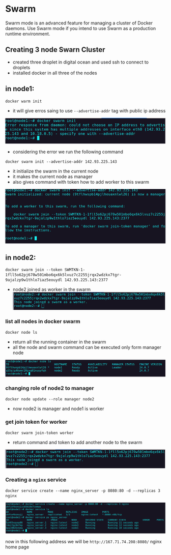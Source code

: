 # Swarm

Swarm mode is an advanced feature for managing a cluster of Docker daemons. Use Swarm mode if you intend to use Swarm as a production runtime environment.

## Creating 3 node Swarn Cluster

- created three droplet in digital ocean and used ssh to connect to droplets
- installed docker in all three of the nodes

## in node1:

```shell
docker warm init
```

- it will give erros saing to use `--advertise-addr` tag with public ip address

![swarm init](resources/imgs/service_advertise_addr.png)

- considering the error we run the following command

```shell
docker swarm init --advertise-addr 142.93.225.143
```

- it initialize the swarm in the current node
- it makes the current node as manager
- also gives command with token how to add worker to this swarm

![swarm init](resources/imgs/swarm_init.png)

## in node2:

```shell
docker swarm join --token SWMTKN-1-1fll5o62pj670w501mbo6qx6k5lvuz7c2255jrqx2wdzkx7tgr-9ajalzp9w1thlo7iaz5eouydl 142.93.225.143:2377
```

- node2 joined as worker in the swarm
  ![swarm join --token](resources/imgs/swarm_join_token.png)

### list all nodes in docker swarm

```shell
docker node ls
```

- return all the running container in the swarm
- all the node and swarm command can be executed only form manager node

![docker node ls](resources/imgs/docker_node_ls.png)

### changing role of node2 to manager

```shell
docker node update --role manager node2
```

- now node2 is manager and node1 is worker

### get join token for worker

```shell
docker swarm join-token worker
```

- return command and token to add another node to the swarm

![swarm join-token worker](resources/imgs/swarm_join_token.png)

### Creating a `nginx` service

```shell
docker service create --name nginx_server -p 8080:80 -d --replicas 3 nginx
```

![service create replicas](resources/imgs/service_create_replicas.png)

now in this following address we will be `http://167.71.74.208:8080/` nginx home page
